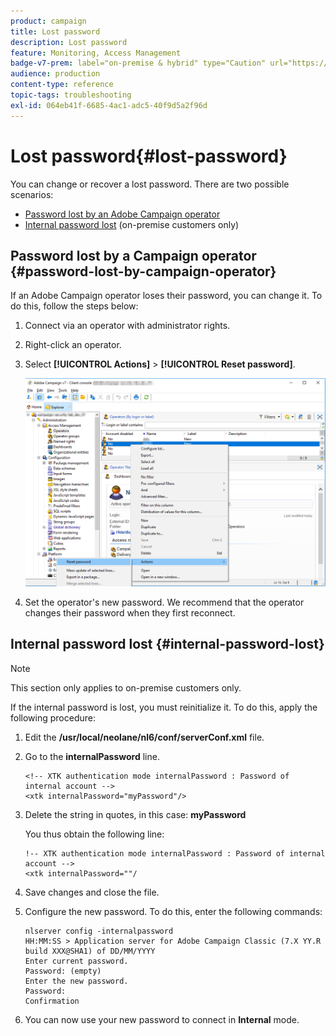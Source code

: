 ```yaml
---
product: campaign
title: Lost password
description: Lost password
feature: Monitoring, Access Management
badge-v7-prem: label="on-premise & hybrid" type="Caution" url="https://experienceleague.adobe.com/docs/campaign-classic/using/installing-campaign-classic/architecture-and-hosting-models/hosting-models-lp/hosting-models.html" tooltip="Applies to on-premise and hybrid deployments only"
audience: production
content-type: reference
topic-tags: troubleshooting
exl-id: 064eb41f-6685-4ac1-adc5-40f9d5a2f96d
---
```

# Lost password{#lost-password}



You can change or recover a lost password.
There are two possible scenarios:

* [Password lost by an Adobe Campaign operator](#password-lost-by-campaign-operator)
* [Internal password lost](#internal-password-lost) (on-premise customers only)

## Password lost by a Campaign operator {#password-lost-by-campaign-operator}

If an Adobe Campaign operator loses their password, you can change it.
To do this, follow the steps below:

1. Connect via an operator with administrator rights.
1. Right-click an operator.
1. Select **[!UICONTROL Actions]** > **[!UICONTROL Reset password]**.

   ![](assets/operator-passwd.png)

1. Set the operator's new password. We recommend that the operator changes their password when they first reconnect.

## Internal password lost {#internal-password-lost}

>[!NOTE]
>
>This section only applies to on-premise customers only.

If the internal password is lost, you must reinitialize it.
To do this, apply the following procedure:

1. Edit the **/usr/local/neolane/nl6/conf/serverConf.xml** file.

1. Go to the **internalPassword** line.

    ```    
    <!-- XTK authentication mode internalPassword : Password of internal account -->
    <xtk internalPassword="myPassword"/>
    ```

1. Delete the string in quotes, in this case: **myPassword**

   You thus obtain the following line:

    ```    
    !-- XTK authentication mode internalPassword : Password of internal account -->
    <xtk internalPassword=""/
    ```

1. Save changes and close the file.

1. Configure the new password. To do this, enter the following commands:

    ```    
    nlserver config -internalpassword
    HH:MM:SS > Application server for Adobe Campaign Classic (7.X YY.R build XXX@SHA1) of DD/MM/YYYY
    Enter current password.
    Password: (empty)
    Enter the new password.
    Password: 
    Confirmation 
    ```

1. You can now use your new password to connect in **Internal** mode.
